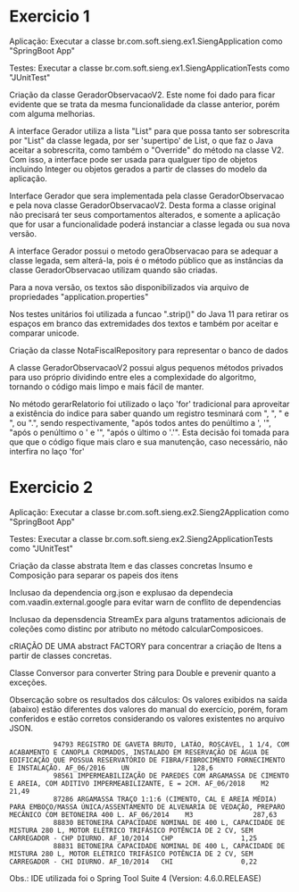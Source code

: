 # Exercicio 1

Aplicação: Executar a classe br.com.soft.sieng.ex1.SiengApplication como "SpringBoot App"

Testes: Executar a classe br.com.soft.sieng.ex1.SiengApplicationTests como "JUnitTest"

Criação da classe GeradorObservacaoV2. Este nome foi dado para ficar evidente que se trata da mesma funcionalidade da classe anterior, porém com alguma melhorias. 

A interface Gerador utiliza a lista "List<?>" para que possa tanto ser sobrescrita por "List" da classe legada, por ser 'supertipo' de List<?>, o que faz o Java aceitar a sobrescrita, como também o "Override" do método na classe V2. Com isso, a interface pode ser usada para qualguer tipo de objetos incluindo Integer ou objetos gerados a partir de classes do modelo da aplicação. 

Interface Gerador que sera implementada pela classe GeradorObservacao e pela nova classe GeradorObservacaoV2. Desta forma a classe original não precisará ter seus comportamentos alterados, e somente a aplicação que for usar a funcionalidade poderá instanciar a classe legada ou sua nova versão.

A interface Gerador possui o metodo geraObservacao para se adequar a classe legada, sem alterá-la, pois é o método público que as instâncias da classe GeradorObservacao utilizam quando são criadas.

Para a nova versão, os textos são disponibilizados via arquivo de propriedades "application.properties"

Nos testes unitários foi utilizada a funcao ".strip()" do Java 11 para retirar os espaços em branco das extremidades dos textos e também por aceitar e comparar unicode.

Criação da classe NotaFiscalRepository para representar o banco de dados 

A classe GeradorObservacaoV2 possui algus pequenos métodos privados para uso próprio dividindo entre eles a complexidade do algoritmo, tornando o código mais limpo e mais fácil de manter.

No método gerarRelatorio foi utilizado o laço 'for' tradicional para aproveitar a existência do indice para saber quando um registro tesminará com ", ", " e ", ou ".", sendo respectivamente, "após todos antes do penúltimo a ', '", "após o penúltimo o ' e '", "após o último o '.'". Esta decisão foi tomada para que que o código fique mais claro e sua manutenção, caso necessário, não interfira no laço 'for'

# Exercicio 2

Aplicação: Executar a classe br.com.soft.sieng.ex2.Sieng2Application como "SpringBoot App"

Testes: Executar a classe br.com.soft.sieng.ex2.Sieng2ApplicationTests como "JUnitTest"

Criação da classe abstrata Item e das classes concretas Insumo e Composição para separar os papeis dos itens 

Inclusao da dependencia org.json e explusao da dependecia com.vaadin.external.google para evitar warn de conflito de dependencias

Inclusao da depensdencia StreamEx para alguns tratamentos adicionais de coleções como distinc por atributo no método calcularComposicoes.

cRIAÇÃO DE UMA abstract FACTORY para concentrar a criação de Itens a partir de classes concretas.

Classe Conversor para converter String para Double e prevenir quanto a exceções.

Obsercação sobre os resultados dos cálculos:
Os valores exibidos na saída (abaixo) estão diferentes dos valores do manual do exercício, porém, foram conferidos e estão corretos considerando os valores existentes no arquivo JSON.

               94793 REGISTRO DE GAVETA BRUTO, LATÃO, ROSCÁVEL, 1 1/4, COM ACABAMENTO E CANOPLA CROMADOS, INSTALADO EM RESERVAÇÃO DE ÁGUA DE EDIFICAÇÃO QUE POSSUA RESERVATÓRIO DE FIBRA/FIBROCIMENTO FORNECIMENTO E INSTALAÇÃO. AF_06/2016    UN                128,6
               98561 IMPERMEABILIZAÇÃO DE PAREDES COM ARGAMASSA DE CIMENTO E AREIA, COM ADITIVO IMPERMEABILIZANTE, E = 2CM. AF_06/2018    M2                21,49
               87286 ARGAMASSA TRAÇO 1:1:6 (CIMENTO, CAL E AREIA MÉDIA) PARA EMBOÇO/MASSA ÚNICA/ASSENTAMENTO DE ALVENARIA DE VEDAÇÃO, PREPARO MECÂNICO COM BETONEIRA 400 L. AF_06/2014    M3               287,63
               88830 BETONEIRA CAPACIDADE NOMINAL DE 400 L, CAPACIDADE DE MISTURA 280 L, MOTOR ELÉTRICO TRIFÁSICO POTÊNCIA DE 2 CV, SEM CARREGADOR - CHP DIURNO. AF_10/2014   CHP                 1,25
               88831 BETONEIRA CAPACIDADE NOMINAL DE 400 L, CAPACIDADE DE MISTURA 280 L, MOTOR ELÉTRICO TRIFÁSICO POTÊNCIA DE 2 CV, SEM CARREGADOR - CHI DIURNO. AF_10/2014   CHI                 0,22


Obs.: IDE utilizada foi o Spring Tool Suite 4 (Version: 4.6.0.RELEASE)

